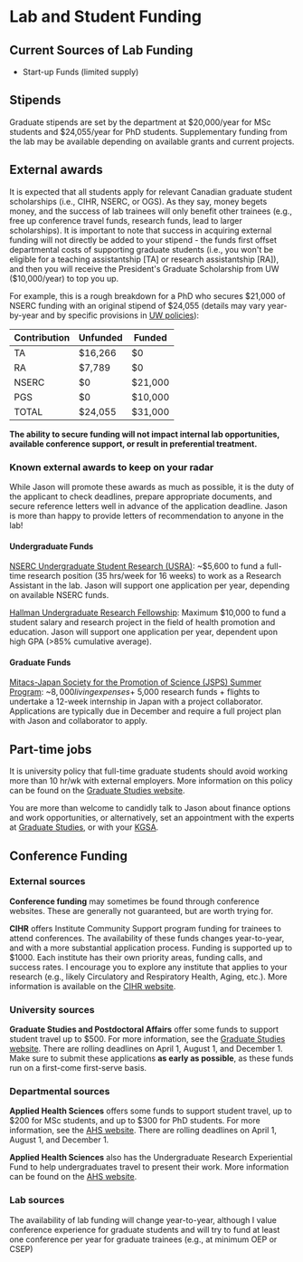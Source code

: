 # Lab and Student Funding

## Current Sources of Lab Funding
* Start-up Funds (limited supply)

## Stipends
Graduate stipends are set by the department at $20,000/year for MSc students and $24,055/year for PhD students. Supplementary funding from the lab may be available depending on available grants and current projects.

## External awards
It is expected that all students apply for relevant Canadian graduate student scholarships (i.e., CIHR, NSERC, or OGS). As they say, money begets money, and the success of lab trainees will only benefit other trainees (e.g., free up conference travel funds, research funds, lead to larger scholarships). It is important to note that success in acquiring external funding will not directly be added to your stipend - the funds first offset departmental costs of supporting graduate students (i.e., you won't be eligible for a teaching assistantship [TA] or research assistantship [RA]), and then you will receive the President's Graduate Scholarship from UW ($10,000/year) to top you up.

For example, this is a rough breakdown for a PhD who secures $21,000 of NSERC funding with an original stipend of $24,055 (details may vary year-by-year and by specific provisions in [UW policies](https://uwaterloo.ca/graduate-studies-postdoctoral-affairs/current-students/internal-waterloo-awards/presidents-graduate-scholarship)):

| Contribution | Unfunded | Funded |
| ---- | ---- | ---- |
| TA | $16,266 | $0 |
| RA | $7,789 | $0 |
| NSERC | $0 | $21,000 |
| PGS | $0 | $10,000 |
| TOTAL | $24,055 | $31,000 |


**The ability to secure funding will not impact internal lab opportunities, available conference support, or result in preferential treatment.**

### Known external awards to keep on your radar
While Jason will promote these awards as much as possible, it is the duty of the applicant to check deadlines, prepare appropriate documents, and secure reference letters well in advance of the application deadline. Jason is more than happy to provide letters of recommendation to anyone in the lab!

#### Undergraduate Funds
[NSERC Undergraduate Student Research (USRA)](https://www.nserc-crsng.gc.ca/Students-Etudiants/UG-PC/USRA-BRPC_eng.asp): ~$5,600 to fund a full-time research position (35 hrs/week for 16 weeks) to work as a Research Assistant in the lab. Jason will support one application per year, depending on available NSERC funds.

[Hallman Undergraduate Research Fellowship](https://uwaterloo.ca/applied-health-sciences/faculty-staff/research-funding/hallman-undergraduate-research-fellowship): Maximum $10,000 to fund a student salary and research project in the field of health promotion and education. Jason will support one application per year, dependent upon high GPA (>85% cumulative average).

#### Graduate Funds
[Mitacs-Japan Society for the Promotion of Science (JSPS) Summer Program](https://www.mitacs.ca/en/programs/globalink/mitacs-jsps-summer-program): ~$8,000 living expenses + ~$5,000 research funds + flights to undertake a 12-week internship in Japan with a project collaborator. Applications are typically due in December and require a full project plan with Jason and collaborator to apply.

## Part-time jobs
It is university policy that full-time graduate students should avoid working more than 10 hr/wk with external employers. More information on this policy can be found on the [Graduate Studies website](https://uwaterloo.ca/graduate-studies-academic-calendar/general-information-and-regulations/full-time-students).

You are more than welcome to candidly talk to Jason about finance options and work opportunities, or alternatively, set an appointment with the experts at [Graduate Studies](https://uwaterloo.ca/graduate-studies-postdoctoral-affairs/future-students/funding-your-education), or with your [KGSA](https://uwaterloo.ca/kinesiology-graduate-student-association/).

## Conference Funding
### External sources
**Conference funding** may sometimes be found through conference websites. These are generally not guaranteed, but are worth trying for.

**CIHR** offers Institute Community Support program funding for trainees to attend conferences. The availability of these funds changes year-to-year, and with a more substantial application process. Funding is supported up to $1000. Each institute has their own priority areas, funding calls, and success rates. I encourage you to explore any institute that applies to your research (e.g., likely Circulatory and Respiratory Health, Aging, etc.). More information is available on the [CIHR website](https://cihr-irsc.gc.ca/e/36078.html).

### University sources
**Graduate Studies and Postdoctoral Affairs** offer some funds to support student travel up to $500. For more information, see the [Graduate Studies website](https://uwaterloo.ca/forms/graduate-studies/graduate-studies-research-travel-assistantship-application).
There are rolling deadlines on April 1, August 1, and December 1. Make sure to submit these applications **as early as possible**, as these funds run on a first-come first-serve basis.

### Departmental sources
**Applied Health Sciences** offers some funds to support student travel, up to $200 for MSc students, and up to $300 for PhD students. For more information, see the [AHS website](https://uwaterloo.ca/applied-health-sciences/current-graduates/policies-procedures/travel-assistance-and-travel-claims).
There are rolling deadlines on April 1, August 1, and December 1.

**Applied Health Sciences** also has the Undergraduate Research Experiential Fund to help undergraduates travel to present their work. More information can be found on the [AHS website](https://uwaterloo.ca/applied-health-sciences/current-undergraduates/funding-awards).

### Lab sources
The availability of lab funding will change year-to-year, although I value conference experience for graduate students and will try to fund at least one conference per year for graduate trainees (e.g., at minimum OEP or CSEP)

